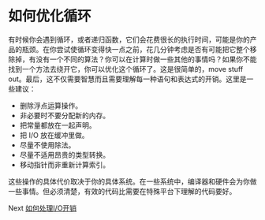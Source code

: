# 如何优化循环
[//]: # (Version:1.0.0)
有时候你会遇到循环，或者递归函数，它们会花费很长的执行时间，可能是你的产品的瓶颈。在你尝试使循环变得快一点之前，花几分钟考虑是否有可能把它整个移除掉，有没有一个不同的算法？你可以在计算时做一些其他的事情吗？如果你不能找到一个方法去绕开它，你可以优化这个循环了。这是很简单的，move stuff out。最后，这不仅需要智慧而且需要理解每一种语句和表达式的开销。这里是一些建议：

- 删除浮点运算操作。
- 非必要时不要分配新的内存。
- 把常量都放在一起声明。
- 把 I/O 放在缓冲里做。
- 尽量不使用除法。
- 尽量不适用昂贵的类型转换。
- 移动指针而非重新计算索引。

这些操作的具体代价取决于你的具体系统。在一些系统中，编译器和硬件会为你做一些事情。但必须清楚，有效的代码比需要在特殊平台下理解的代码要好。

Next [如何处理I/O开销](08-How-to-Deal-with-IO-Expense.md)
